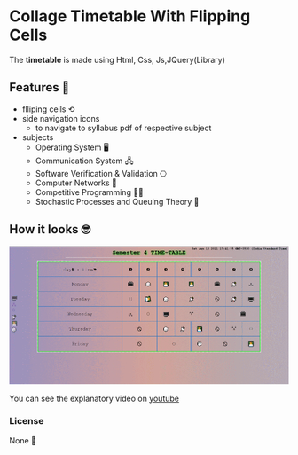 # __Collage Timetable With Flipping Cells__


The **timetable** is made using Html, Css, Js,JQuery(Library) 

## **Features**  🏹

* flliping cells ⟲
* side navigation icons 
    * to navigate to syllabus pdf of respective subject
* subjects
    * Operating System 🖥️
    * Communication System 🖧
    * Software Verification & Validation ⎔
    * Computer Networks 📡
    * Competitive Programming 👨‍💻
    * Stochastic Processes and Queuing Theory 🎲

## **How it looks** 🤓
![demo Pic](docs/slideRight.gif)

You can see the explanatory video on [youtube](https://www.youtube.com/channel/UCCSsffoAPFq8Zd584k2ECBA)


### **License**
None 🤪